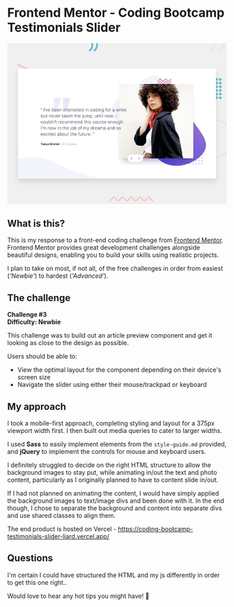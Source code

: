 # Frontend Mentor - Coding Bootcamp Testimonials Slider

![Design preview for the Coding Bootcamp Testimonials Slider coding challenge](./design/desktop-preview.jpg)

## What is this?
This is my response to a front-end coding challenge from [Frontend Mentor](https://www.frontendmentor.io). Frontend Mentor provides great development challenges alongside beautiful designs, enabling you to build your skills using realistic projects.

I plan to take on most, if not all, of the free challenges in order from easiest (_'Newbie'_) to hardest (_'Advanced'_).

## The challenge
__Challenge #3__<br>
__Difficulty: Newbie__

This challenge was to build out an article preview component and get it looking as close to the design as possible.

Users should be able to:
- View the optimal layout for the component depending on their device's screen size
- Navigate the slider using either their mouse/trackpad or keyboard

## My approach
I took a mobile-first approach, completing styling and layout for a 375px viewport width first. I then built out media queries to cater to larger widths.

I used __Sass__ to easily implement elements from the `style-guide.md` provided, and __jQuery__ to implement the controls for mouse and keyboard users.

I definitely struggled to decide on the right HTML structure to allow the background images to stay put, while animating in/out the text and photo content, particularly as I originally planned to have to content slide in/out.

If I had not planned on animating the content, I would have simply applied the background images to text/image divs and been done with it. In the end though, I chose to separate the background and content into separate divs and use shared classes to align them.

The end product is hosted on Vercel - https://coding-bootcamp-testimonials-slider-liard.vercel.app/


## Questions
I'm certain I could have structured the HTML and my js differently in order to get this one right..

Would love to hear any hot tips you might have! 🍻
